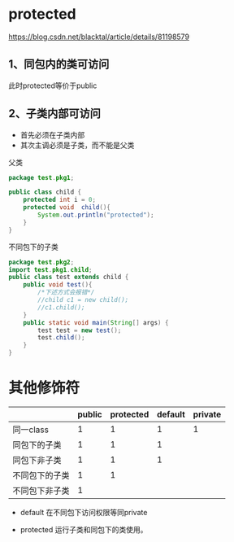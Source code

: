 # protected

https://blog.csdn.net/blacktal/article/details/81198579

## 1、同包内的类可访问

此时protected等价于public

## 2、子类内部可访问

- 首先必须在子类内部
- 其次主调必须是子类，而不能是父类

父类

```java
package test.pkg1;

public class child {
    protected int i = 0;
    protected void  child(){
        System.out.println("protected");
    }
}

```



不同包下的子类

```java
package test.pkg2;
import test.pkg1.child;
public class test extends child {
    public void test(){
        /*下述方式会报错*/
        //child c1 = new child();
        //c1.child();
    }
    public static void main(String[] args) {
        test test = new test();
        test.child();
    }
}

```



# 其他修饰符

|                | public | protected | default | private |
| -------------- | ------ | --------- | ------- | ------- |
| 同一class      | 1      | 1         | 1       | 1       |
| 同包下的子类   | 1      | 1         | 1       |         |
| 同包下非子类   | 1      | 1         | 1       |         |
| 不同包下的子类 | 1      | 1         |         |         |
| 不同包下非子类 | 1      |           |         |         |

 

- default 在不同包下访问权限等同private

- protected  运行子类和同包下的类使用。